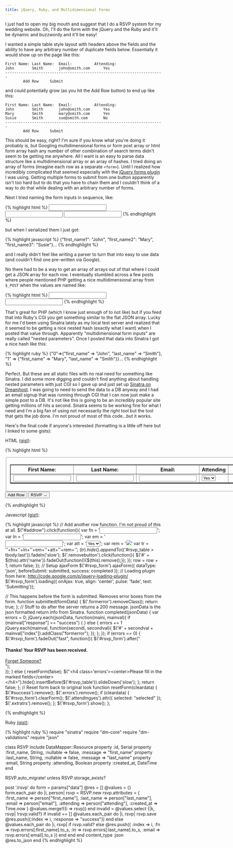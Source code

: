 ```yaml
---
title: jQuery, Ruby, and Multidimensional Forms
---
```


I just had to open my big mouth and suggest that I do a RSVP system for my wedding website.  Oh, I'll do the form with the jQuery and the Ruby and it'll be dynamic and buzzwordy and it'll be easy!

I wanted a simple table style layout with headers above the fields and the ability to have any arbitrary number of duplicate fields below.  Essentially it would show up on the page like this:
	
	First Name:	Last Name:	Email:			Attending:
	John		Smith		john@smith.com		Yes
	-----------------------------------------------------------------------
			Add Row		Submit
						
and could potentially grow (as you hit the Add Row button) to end up like this:

	First Name:	Last Name:	Email:			Attending:
	John		Smith		john@smith.com		Yes
	Mary		Smith		mary@smith.com		Yes
	Susie		Smith		sue@smith.com		No
	-----------------------------------------------------------------------
			Add Row		Submit

This should be easy, right?  I'm sure if you know what you're doing it probably is, but Googling multidimensional forms or form post array or html form array hash any number of other combination of search terms didn't seem to be getting me anywhere.  All I want is an easy to parse data structure like a multidimensional array or an array of hashes.  I tried doing an array of forms (imagine each row as a separate `<form>`).  Until I realized how incredibly complicated that seemed especially with the [jQuery forms plugin](http://jquery.malsup.com/form/) I was using.  Getting multiple forms to submit from one button apparently isn't too hard but to do that you have to chain them and I couldn't think of a way to do that while dealing with an arbitrary number of forms.  
	
Next I tried naming the form inputs in sequence, like:

{% highlight html %}
<input name="first_name0">
<input name="first_name1">
<input name="first_name2">
{% endhighlight %}

but when I serialized them I just got:

{% highlight javascript %}
{"first_name1": "John", "first_name2": "Mary", "first_name3": "Susie"}...
{% endhighlight %}

and I really didn't feel like writing a parser to turn that into easy to use data (and couldn't find one pre-written via Google).
	
No there had to be a way to get an array of arrays out of that where I could get a JSON array for each row.  I eventually stumbled across a few posts where people mentioned PHP getting a nice multidimensional array from `$_POST` when the values are named like:

{% highlight html %}
<input name="data[0][first_name]">
<input name="data[1][first_name]">
{% endhighlight %}
	
That's great for PHP (which I know just enough of to not like) but if you feed that into Ruby's CGI you get something similar to the flat JSON array.  Lucky for me I'd been using Sinatra lately as my local test server and realized that it seemed to be getting a nice nested hash (exactly what I want) when I posted that value through.  Apparently "multidimensional form inputs" are really called "nested parameters".  Once I posted that data into Sinatra I got a nice hash like this:

{% highlight ruby %}
{"0"=>{"first_name" => "John", "last_name" => "Smith"}, "1" => {"first_name" => "Mary", "last_name" => "Smith"}}...
{% endhighlight %}

Perfect.  But these are all static files with no real need for something like Sinatra.  I did some more digging and couldn't find anything about handling nested parameters with just CGI so I gave up and just set up [Sinatra on Dreamhost](http://railstips.org/2008/12/15/deploying-sinatra-on-dreamhost-with-passenger).  I was going to need to send the data to a DB anyway and I had an email signup that was running through CGI that I can now just make a simple post to a DB.  It's not like this is going to be an incredibly popular site getting millions of hits a second.  Sinatra seems to be working fine for what I need and I'm a big fan of using not necessarily the _right_ tool but the tool that gets the job done.  I'm not proud of most of this code...but it works.

Here's the final code if anyone's interested (formatting is a little off here but I linked to some gists):

HTML [(gist)](http://gist.github.com/222548):

{% highlight html %}
<form action="/rsvp" method="post" accept-charset="utf-8" id="rsvp_form" class="rsvps">
<fieldset id="rsvp_fields">
	<table border="2" cellspacing="5" cellpadding="5" id="rsvp_table">
		<tr>
			<th>First Name:</th>
			<th>Last Name:</th>
			<th>Email:</th>
			<th>Attending</th>
			<th></th>
		</tr>
		<tr id="row0">
			<td><input type="text" name="data[0][first_name]" value="" id="first_name0" /></td>
			<td><input type="text" name="data[0][last_name]" value="" id="last_name0" /></td>
			<td><input type="text" name="data[0][email]" value="" id="email0" /></td>
			<td>
				<select name="data[0][attending]" id="attending1">
					<option value="1" class="attendingyes">Yes</option>
					<option value="0" class="attendingno">No</option>
				</select>
			</td>
			<td id="removetd"></td>
		</tr>
	</table>
</fieldset>
<div id="formbuttons">
	<input type="button" name="Add Row" value="Add Row" id="addrow" class="buttons" />
	<input type="submit" value="RSVP &rarr;" id="rsvpadd" class="buttons"/>
</div>
</form>
{% endhighlight %}

Javascript [(gist)](http://gist.github.com/222546):

{% highlight javascript %}
// Add another row function.  I'm not proud of this at all.
$("#addrow").click(function(){
	var fn = '<input type="text" name="data['+row+'][first_name]" value="" id="first_name'+row+'"/>';
	var ln = '<input type="text" name="data['+row+'][last_name]" value="" id="last_name'+row+'"/>';
	var em = '<input type="text" name="data['+row+'][email]" value="" id="email'+row+'"/>';
	var att = '<select name="data['+row+'][attending]" value="" id="attending'+row+'"><option class="attendingyes" value="1">Yes</option><option class="attendingno" value="0">No</option></select>';
	var rem = '<a class="removebutton" name="row'+row+'" href="#"><img src="/images/remove.png"/></a>'
	var tr = '<tr class="extratrs" id="row'+row+'"><td>'+fn+'</td><td>'+ln+'</td><td>'+em+'</td><td>'+att+'</td><td id="removetd">'+rem+'</td></tr>';
	$(tr).hide().appendTo($('#rsvp_table > tbody:last')).fadeIn('slow');
	$('.removebutton').click(function(){
		$('#' + $(this).attr('name')).fadeOut(function(){$(this).remove();});
	});
row = row + 1;
return false;
});
// Setup ajaxForm
$('#rsvp_form').ajaxForm({
	dataType: 'json',
	beforeSubmit: submitted,
	success: completed
});
// Loading plugin from here: http://code.google.com/p/jquery-loading-plugin/
$('#rsvp_form').loading({ onAjax: true, align: 'center', pulse: 'fade', text: 'Submitting'});

// This happens before the form is submitted.  Removes error boxes from the form.
function submitted(formData) {
	$('.formerror').removeClass();
	return true;
};
// Stuff to do after the server returns a 200 message.  jsonData is the json formatted return info from Sinatra.
function completed(jsonData) {
	var errors = 0;
	jQuery.each(jsonData, function(maini, mainval){
		if (mainval["response"] == "success") {
		} else {
			errors += 1
			jQuery.each(mainval, function(secondi, secondval){
				$('#' + secondval + mainval["index"]).addClass("formerror");
			});
		};
	});
	if (errors == 0) {
		$('#rsvp_form').fadeOut("fast", function(){
			$('#rsvp_form').after("<div id='success'><h4>Thanks! Your RSVP has been received.</h4><a href='#' onClick='resetForm(true);'>Forget Someone?</a></div>");	
		});
	} else {
		resetForm(false);
		$("<h4 class='errors'><center>Please fill in the marked fields</center></h4>").hide().insertBefore($('#rsvp_table')).slideDown('slow');
	};
	return false;
};
// Reset form back to original look
function resetForm(cleardata) {
	$('#success').remove();
	$('.errors').remove();
	if (cleardata) {
		$('#rsvp_form').clearForm();
		$('.attendingyes').attr({
			selected: "selected"
		});
		$('.extratrs').remove();
	};
	$('#rsvp_form').show();
};

{% endhighlight %}

Ruby [(gist)](http://gist.github.com/222563):

{% highlight ruby %}
require "sinatra"
require "dm-core"
require "dm-validations"
require "json"

class RSVP
  include DataMapper::Resource
  property :id, Serial
  property :first_name, String, :nullable => false, :message => "first_name"
  property :last_name, String, :nullable => false, :message => "last_name"
  property :email, String
  property :attending, Boolean
  property :created_at, DateTime
end

RSVP.auto_migrate! unless RSVP.storage_exists?

post '/rsvp' do
  form = params["data"]
  @res = []
  @values = {}
  form.each_pair do |i, person|
    rsvp = RSVP.new
    rsvp.attributes = {
      :first_name => person["first_name"],
      :last_name => person["last_name"],
      :email => person["email"],
      :attending => person["attending"],
      :created_at => Time.now
    }
    @values.merge!({i => rsvp})
  end
  invalid = @values.select {|k, rsvp| !rsvp.valid?}
  if invalid == []
    @values.each_pair do |i, rsvp|
      rsvp.save
      @res.push({:index => i, :response => "success"})
    end
  else
    @values.each_pair do |i, rsvp|
      if rsvp.valid? 
      else
        @res.push({
          :index => i,
          :fn => rsvp.errors[:first_name].to_s,
          :ln => rsvp.errors[:last_name].to_s,
          :email => rsvp.errors[:email].to_s
        })
      end
    end
  end
  content_type :json    
  @res.to_json
end
{% endhighlight %}